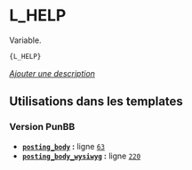 # L_HELP


Variable.

```html
{L_HELP}
```

[*Ajouter une description*](https://fa-tvars.appspot.com/var/L_HELP)

## Utilisations dans les templates

### Version PunBB
* __[`posting_body`](../tpl/var/punbb/posting_body.md#readme) :__ ligne [`63`](../tpl/src/punbb/posting_body.tpl#L63)
* __[`posting_body_wysiwyg`](../tpl/var/punbb/posting_body_wysiwyg.md#readme) :__ ligne [`220`](../tpl/src/punbb/posting_body_wysiwyg.tpl#L220)